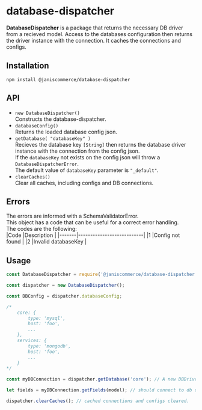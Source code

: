 # database-dispatcher

**DatabaseDispatcher** is a package that returns the necessary DB driver from a recieved model. Access to the databases configuration then returns the driver instance with the connection. It caches the connections and configs.

## Installation
```
npm install @janiscommerce/database-dispatcher
```

## API
- `new DatabaseDispatcher()`  
Constructs the database-dispatcher.  
- `databaseConfig()`  
Returns the loaded database config json.  
- `getDatabase( "databaseKey" )`  
Recieves the database key `[String]` then returns the database driver instance with the connection from the config json.  
If the `databaseKey` not exists on the config json will throw a `DatabaseDispatcherError`.  
The default value of `databaseKey` parameter is `"_default"`.  
- `clearCaches()`  
Clear all caches, including configs and DB connections.

## Errors
The errors are informed with a SchemaValidatorError.  
This object has a code that can be useful for a correct error handling.  
The codes are the following:  
|Code   |Description				|
|-------|---------------------------|
|1		|Config not found   		|
|2		|Invalid databaseKey		|  

## Usage
```js
const DatabaseDispatcher = require('@janiscommerce/database-dispatcher');

const dispatcher = new DatabaseDispatcher();

const DBConfig = dispatcher.databaseConfig;

/*
    core: {
        type: 'mysql',
        host: 'foo',
        ...
    },
    services: {
        type: 'mongodb',
        host: 'foo',
        ...
    }
*/

const myDBConnection = dispatcher.getDatabase('core'); // A new DBDriver instance is returned.

let fields = myDBConnection.getFields(model); // should connect to db driver and return the fields...

dispatcher.clearCaches(); // cached connections and configs cleared.
```